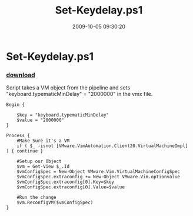 ﻿---
pid:            1369
parent:         0
children:       
poster:         Cody Bunch
title:          Set-Keydelay.ps1
date:           2009-10-05 09:30:20
description:    Script takes a VM object from the pipeline and sets "keyboard.typematicMinDelay" = "2000000" in the vmx file.
format:         posh
---

# Set-Keydelay.ps1

### [download](1369.ps1)  

Script takes a VM object from the pipeline and sets "keyboard.typematicMinDelay" = "2000000" in the vmx file.

```posh
Begin {

	$key = "keyboard.typematicMinDelay"
	$value = "2000000"
}

Process {
    #Make Sure it's a VM
	if ( $_ -isnot [VMware.VimAutomation.Client20.VirtualMachineImpl] ) { continue }
	
	#Setup our Object
	$vm = Get-View $_.Id
	$vmConfigSpec = New-Object VMware.Vim.VirtualMachineConfigSpec
	$vmConfigSpec.extraconfig += New-Object VMware.Vim.optionvalue
	$vmConfigSpec.extraconfig[0].Key=$key
	$vmConfigSpec.extraconfig[0].Value=$value
	
	#Run the change
	$vm.ReconfigVM($vmConfigSpec)
}
```
